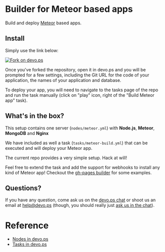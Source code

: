 # Builder for Meteor based apps

Build and deploy [Meteor](http://docs.meteor.com/) based apps.

## Install

Simply use the link below:

[![Fork on devo.ps](https://app.devo.ps/assets/images/fork.png)](https://app.devo.ps/#/fork?git_url=https://github.com/devops-community/meteor)

Once you've forked the repository, open it in devo.ps and you will be prompted for a few settings, including the Git URL for the code of your application, the names of your application and database.

To deploy your app, you will need to navigate to the tasks page of the repo and run the task manually (click on "play" icon, right of the "Build Meteor app" task).

## What's in the box?

This setup contains one server (`nodes/meteor.yml`) with **Node.js**, **Meteor**, **MongoDB** and **Nginx**

We have included as well a task (`tasks/meteor-build.yml`) that can be executed and will deploy your Meteor app.

The current repo provides a very simple setup. Hack at will!

Feel free to extend the task and add the support for webhooks to install any kind of Meteor app! Checkout the [gh-pages builder](https://github.com/devops-community/gh-pages) for some examples.

## Questions?

If you have any question, come ask us on the [devo.ps chat](https://www.hipchat.com/gyHEHtsXZ) or shoot us an email at [help@devo.ps](mailto:help@devo.ps) (though, you should really just [ask us in the chat](https://www.hipchat.com/gyHEHtsXZ)).

# Reference

- [Nodes in devo.ps](http://docs.devo.ps/manual/nodes)
- [Tasks in devo.ps](http://docs.devo.ps/manual/tasks)
